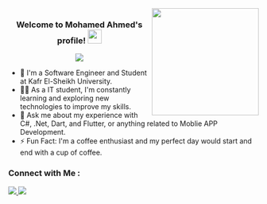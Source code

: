
<img width="215" align="right" src="https://c.tenor.com/_DOBjnGspYAAAAAM/code-coding.gif">

<h3 align="center">
  Welcome to Mohamed Ahmed's profile!
  <img src="https://media.giphy.com/media/hvRJCLFzcasrR4ia7z/giphy.gif" width="28">
</h3>

<!-- Typing SVG by DenverCoder1 - https://github.com/DenverCoder1/readme-typing-svg -->
<p align="center">
  <a href="https://github.com/DenverCoder1/readme-typing-svg"><img src="https://readme-typing-svg.herokuapp.com/?lines=IT%20%20Engineer;Always%20learning%20new%20things&font=Fira%20Code&center=true&width=440&height=45&color=f75c7e&vCenter=true&size=22"></a>
</p> 

- 🏢 I'm a Software Engineer and Student at Kafr El-Sheikh University.
- 👨‍💻 As a IT student, I'm constantly learning and exploring new technologies to improve my skills.
- 💬 Ask me about my experience with C#, .Net, Dart, and Flutter, or anything related to Moblie APP Development.
- ⚡ Fun Fact: I'm a coffee enthusiast and my perfect day would start and end with a cup of coffee.

### Connect with Me :

<a href="https://www.linkedin.com/in/mohamed-ahmed15" target="_blank"><img src="https://img.shields.io/badge/-Mohamed%20Ahmed-0077B5?style=for-the-badge&logo=Linkedin&logoColor=white"/> </a>
<a href="https://www.facebook.com/anahamo.ahmed.12?mibextid=ZbWKwL" target="_blank"><img src="https://img.shields.io/badge/-Mohamed%20Ahmed-0077B5?style=for-the-badge&logo=Facebook&logoColor=white"/></a>
